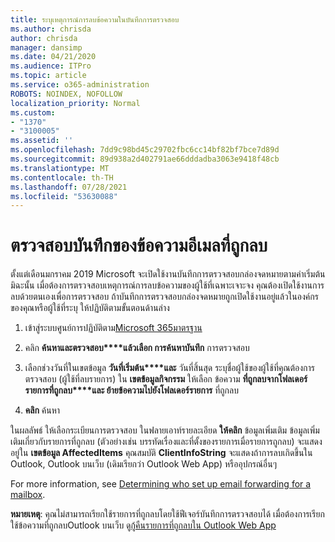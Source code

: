 ```yaml
---
title: ระบุเหตุการณ์การลบข้อความในบันทึกการตรวจสอบ
ms.author: chrisda
author: chrisda
manager: dansimp
ms.date: 04/21/2020
ms.audience: ITPro
ms.topic: article
ms.service: o365-administration
ROBOTS: NOINDEX, NOFOLLOW
localization_priority: Normal
ms.custom:
- "1370"
- "3100005"
ms.assetid: ''
ms.openlocfilehash: 7dd9c98bd45c29702fbc6cc14bf82bf7bce7d89d
ms.sourcegitcommit: 89d938a2d402791ae66dddadba3063e9418f48cb
ms.translationtype: MT
ms.contentlocale: th-TH
ms.lasthandoff: 07/28/2021
ms.locfileid: "53630088"
---
```

# <a name="audit-logs-for-deleted-email-messages"></a>ตรวจสอบบันทึกของข้อความอีเมลที่ถูกลบ

ตั้งแต่เดือนมกราคม 2019 Microsoft จะเปิดใช้งานบันทึกการตรวจสอบกล่องจดหมายตามค่าเริ่มต้น มิฉะนั้น เมื่อต้องการตรวจสอบเหตุการณ์การลบข้อความของผู้ใช้ที่เฉพาะเจาะจง คุณต้องเปิดใช้งานการลบด้วยตนเองเพื่อการตรวจสอบ ถ้าบันทึกการตรวจสอบกล่องจดหมายถูกเปิดใช้งานอยู่แล้วในองค์กรของคุณหรือผู้ใช้ที่ระบุ ให้ปฏิบัติตามขั้นตอนด้านล่าง

1. เข้าสู่ระบบศูนย์การปฏิบัติตาม[Microsoft 365มาตรฐาน](https://protection.office.com/)

2. คลิก **ค้นหาและตรวจสอบ****แล้วเลือก การค้นหาบันทึก** การตรวจสอบ

3. เลือกช่วงวันที่ในเขตข้อมูล **วันที่เริ่มต้น****และ** วันที่สิ้นสุด ระบุชื่อผู้ใช้ของผู้ใช้ที่คุณต้องการตรวจสอบ (ผู้ใช้ที่ลบรายการ) ใน **เขตข้อมูลกิจกรรม** ให้เลือก ข้อความ **ที่ถูกลบจากโฟลเดอร์รายการที่ถูกลบ****และ ย้ายข้อความไปยังโฟลเดอร์รายการ** ที่ถูกลบ

4. **คลิก** ค้นหา

ในผลลัพธ์ ให้เลือกระเบียนการตรวจสอบ ในฟลายเอาท์รายละเอียด **ให้คลิก** ข้อมูลเพิ่มเติม ข้อมูลเพิ่มเติมเกี่ยวกับรายการที่ถูกลบ (ตัวอย่างเช่น บรรทัดเรื่องและที่ตั้งของรายการเมื่อรายการถูกลบ) จะแสดงอยู่ใน **เขตข้อมูล AffectedItems** คุณสมบัติ **ClientInfoString** จะแสดงถ้าการลบเกิดขึ้นใน Outlook, Outlook บนเว็บ (เดิมเรียกว่า Outlook Web App) หรืออุปกรณ์อื่นๆ

For more information, see [Determining who set up email forwarding for a mailbox](/microsoft-365/compliance/auditing-troubleshooting-scenarios#determine-if-a-user-deleted-email-items).

**หมายเหตุ**: คุณไม่สามารถเรียกใช้รายการที่ถูกลบโดยใช้ฟีเจอร์บันทึกการตรวจสอบได้ เมื่อต้องการเรียกใช้ข้อความที่ถูกลบOutlook บนเว็บ ดู[กู้คืนรายการที่ถูกลบใน Outlook Web App](https://support.office.com/article/C3D8FC15-EEEF-4F1C-81DF-E27964B7EDD4)
